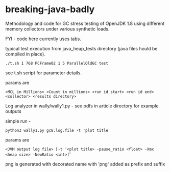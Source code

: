 # breaking-java-badly
Methodology and code for GC stress testing of OpenJDK 1.8 using different memory collectors under various synthetic loads.

FYI - code here currently uses tabs.

typical test execution from java_heap_tests directory (java files hould be compiled in place).

`./t.sh 1 768 PCFrame02 1 5 ParallelOldGC test`

see t.sh script for parameter details.

params are

`<MCL in Millions> <Count in millions> <run id start> <run id end> <collector> <results directory>`

Log analyzer in wally/wally1.py - see pdfs in article directory for example outputs

simple run -

`python3 wally1.py gc8.log.file -t 'plot title`

params are

`<JVM output log file> [-t '<plot title> -pause_ratio <float> -Xmx <heap size> -NewRatio <int>]`'

png is generated with decorated name with 'png' added as prefix and suffix
